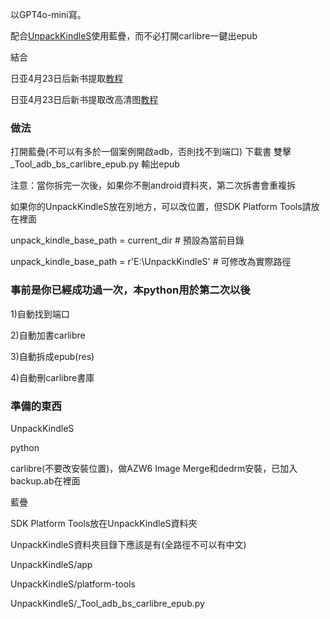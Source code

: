 以GPT4o-mini寫。


配合[UnpackKindleS](https://github.com/Aeroblast/UnpackKindleS)使用藍疊，而不必打開carlibre一鍵出epub

結合

日亚4月23日后新书提取[教程](https://books.fishhawk.top/forum/680f133909bd607077257da8)

日亚4月23日后新书提取改高清图[教程](https://books.fishhawk.top/forum/6810a15109bd6070772647fc)


### 做法
打開藍疊(不可以有多於一個案例開啟adb，否則找不到端口)
下載書
雙擊_Tool_adb_bs_carlibre_epub.py
輸出epub

注意：當你拆完一次後，如果你不刪android資料夾，第二次拆書會重複拆

如果你的UnpackKindleS放在別地方，可以改位置，但SDK Platform Tools請放在裡面

unpack_kindle_base_path = current_dir  # 預設為當前目錄

unpack_kindle_base_path = r'E:\UnpackKindleS'  # 可修改為實際路徑


### 事前是你已經成功過一次，本python用於第二次以後

1)自動找到端口

2)自動加書carlibre

3)自動拆成epub(res)

4)自動刪carlibre書庫


### 準備的東西

UnpackKindleS

python

carlibre(不要改安裝位置)，做AZW6 Image Merge和dedrm安裝，已加入backup.ab在裡面

藍疊

SDK Platform Tools放在UnpackKindleS資料夾

UnpackKindleS資料夾目錄下應該是有(全路徑不可以有中文)

UnpackKindleS/app

UnpackKindleS/platform-tools

UnpackKindleS/_Tool_adb_bs_carlibre_epub.py



